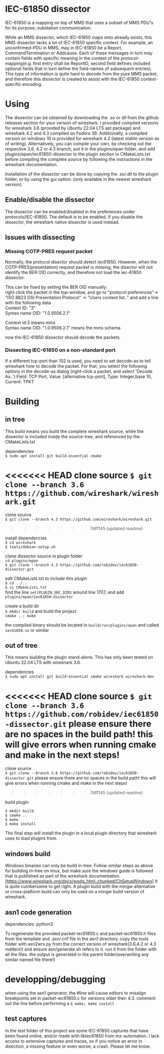 # IEC-61850 dissector

IEC-61850 is a mapping on top of MMS that uses a subset of MMS PDU's for its purpose; substation communication.  

While an MMS dissector, which IEC-61850 maps onto already exists, this MMS dissector lacks a lot of IEC-61850  specific context. For example, an unconfirmed-PDU in MMS, may in IEC-61850 be a Report, CommandTermination or Addcause. Each of these messages in turn may contain fields with specific meaning in the context of the protocol-mapping(e.g. first entry shall be ReportID, second field defines included optional fields that in turn define the field-names of subsequent entries). This type of information is quite hard to decode from the pure MMS packet, and therefore this dissector is created to assist with the IEC-61850 context-specific encoding.  

# Using

The dissector can be obtained by downloading the .so or dll from the github releases section for your version of wireshark. I provided compiled versions for wireshark 3.6 (provided by Ubuntu 22.04 LTS apt package) and wireshark 4.2 and 4.3 compiled on Fedora 39. Additionally, a compiled version on windows 10 is provided for wireshark 4.2 (latest stable version as of writing). Alternatively, you can compile your own, by checking out the respective 3.6, 4.2 or 4.3 branch, put it in the plugins/epan folder, and add plugins/epan/iec61850-dissector to the plugin section in CMakeLists.txt before compiling the complete source by following the instructions in the wireshark documentation.  

Installation of the dissector can be done by copying the .so/.dll to the plugin folder, or by using the gui option. (only available in the newest wireshark version).  

## Enable/disable the dissector

The dissector can be enabled/disabled in the preferences under protocols/IEC-61850. The default is to be enabled. If you disable the dissector, the wireshark native dissector is used instead.


## Issues with dissecting

### Missing COTP-PRES request packet

Normally, the protocol disector should detect iec61850. However, when the COTP-PRES(presentation) request packet is missing, the disector will not identify the BER OID correctly, and therefore not load the iec-61850 dissector.  

This can be fixed by setting the BER OID manually:  
right click the packet in the top-window, and go to "protocol preferences"-> "ISO 8823 OSI Presentation Protocol" -> "Users context list.." and add a line with the following data  
Context ID: "3"  
Syntax name OID: "1.0.9506.2.1"  

Context id:3 means mms  
Syntax name OID: "1.0.9506.2.1" means the mms schema  

now the IEC-61850 dissector should decode the packets.  

### Dissecting IEC-61850 on a non-standard port

If a different tcp-port than 102 is used, you need to set decode-as to tell wireshark how to decode the packet. 
For that, you select the following options in the decode-as dialog (right-click a packet, and select 'Decode As..')
Field: TCP Port, Value: [alternative tcp-port], Type: Integer,base 10, Current: TPKT


# Building

## in tree

This build means you build the complete wireshark source, while the dissector is included inside the source-tree, and referenced by the CMakeLists.txt  

dependencies  
`$ sudo apt install git build-essential cmake` 

<<<<<<< HEAD
clone source
`$ git clone --branch 3.6 https://github.com/wireshark/wireshark.git`
=======
clone source  
`$ git clone --branch 4.3 https://github.com/wireshark/wireshark.git`
>>>>>>> 7dff145 (updated readme)

install dependencies  
`$ cd wireshark`  
`$ tools/debian-setup.sh` 

clone dissector source in plugin folder  
`cd plugins/epan`  
`$ git clone --branch 4.3 https://github.com/robidev/iec61850-dissector.git`

edit CMakeLists.txt to include this plugin  
`$ cd ../..`  
`$ vi CMakeLists.txt`  
find the line `set(PLUGIN_SRC_DIRS` around line 1707, and add `plugins/epan/iec61850-dissector`  

create a build dir  
`$ mkdir build`
and build the project  
`cmake ..; make`

the compiled binary should be located in `build/run/plugins/epan` and called `iec61850.so` or similar  

## out of tree

This means building the plugin stand-alone. This has only been tested on Ubuntu 22.04 LTS with wireshark 3.6.  

dependencies  
`$ sudo apt install git build-essential cmake wireshark wireshark-dev` 

<<<<<<< HEAD
clone source
`$ git clone --branch 3.6 https://github.com/robidev/iec61850-dissector.git`
please ensure there are no spaces in the build path! this will give errors when running cmake and make in the next steps!
=======
clone source  
`$ git clone --branch 3.6 https://github.com/robidev/iec61850-dissector.git`
please ensure there are no spaces in the build path! this will give errors when running cmake and make in the next steps!  
>>>>>>> 7dff145 (updated readme)

build plugin  
```
$ mkdir build
$ cmake ..
$ make
$ make install
```
The final step will install the plugin in a local plugin directory that wireshark uses to load plugins from.

## windows build

Windows binaries can only be build in-tree. Follow similar steps as above for building in-tree on linux, but make sure the windows guide is followed that is published as part of the wireshark documentation. [https://www.wireshark.org/docs/wsdg_html_chunked/ChSetupWindows] It is quite cumbersome to get right. A plugin build with the mingw alternative or cross-platform build can only be used on a mingw build version of wireshark.

## asn1 code generation
dependencies: python3  

To regenerate the provided packet-iec61850.c and packet-iec61850.h files from the template and .asn/.cnf file in the asn1 directory, copy the tools folder with asn2wrs.py from the correct version of wireshark(3.6,4.2 or 4.3 matters!) and ensure asn/generate.sh refers to it. run it from the folder with all the files. the output is generated in the parent folder(overwriting any similar named file there!)  


# developping/debugging
when using the asn1 generator, the #line will cause editors to misalign breakpoints set in packet-iec61850.c for versions older then 4.3. comment out the line before performing a `$ make; make install`  

## test captures

In the test folder of this project are some IEC-61850 captures that have been found online, and/or made with libiec61850 from mz-automation. I lack access to extensive captures and traces, so if you notice an error in disection, a missing feature or even worse; a crash. Please let me know.

